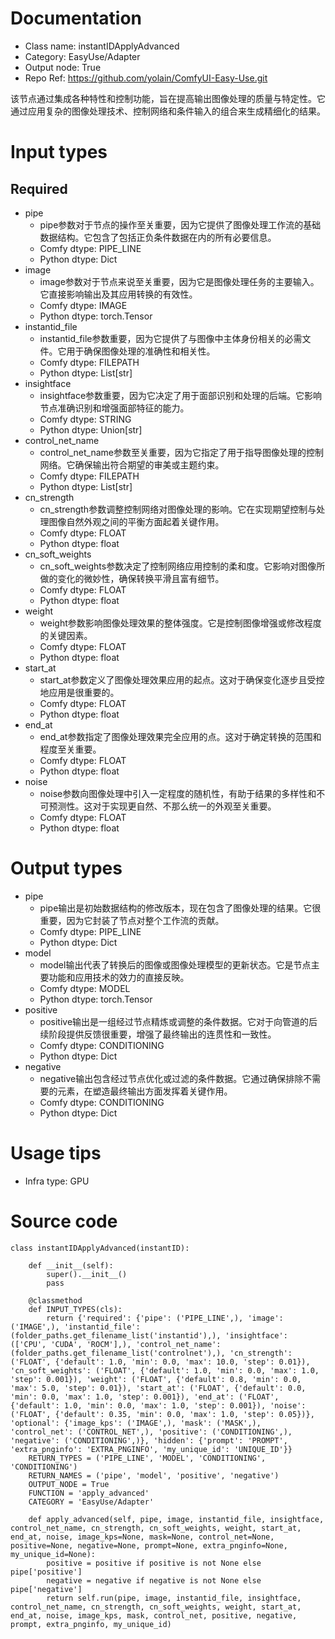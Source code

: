 # Documentation
- Class name: instantIDApplyAdvanced
- Category: EasyUse/Adapter
- Output node: True
- Repo Ref: https://github.com/yolain/ComfyUI-Easy-Use.git

该节点通过集成各种特性和控制功能，旨在提高输出图像处理的质量与特定性。它通过应用复杂的图像处理技术、控制网络和条件输入的组合来生成精细化的结果。

# Input types
## Required
- pipe
    - pipe参数对于节点的操作至关重要，因为它提供了图像处理工作流的基础数据结构。它包含了包括正负条件数据在内的所有必要信息。
    - Comfy dtype: PIPE_LINE
    - Python dtype: Dict
- image
    - image参数对于节点来说至关重要，因为它是图像处理任务的主要输入。它直接影响输出及其应用转换的有效性。
    - Comfy dtype: IMAGE
    - Python dtype: torch.Tensor
- instantid_file
    - instantid_file参数重要，因为它提供了与图像中主体身份相关的必需文件。它用于确保图像处理的准确性和相关性。
    - Comfy dtype: FILEPATH
    - Python dtype: List[str]
- insightface
    - insightface参数重要，因为它决定了用于面部识别和处理的后端。它影响节点准确识别和增强面部特征的能力。
    - Comfy dtype: STRING
    - Python dtype: Union[str]
- control_net_name
    - control_net_name参数至关重要，因为它指定了用于指导图像处理的控制网络。它确保输出符合期望的审美或主题约束。
    - Comfy dtype: FILEPATH
    - Python dtype: List[str]
- cn_strength
    - cn_strength参数调整控制网络对图像处理的影响。它在实现期望控制与处理图像自然外观之间的平衡方面起着关键作用。
    - Comfy dtype: FLOAT
    - Python dtype: float
- cn_soft_weights
    - cn_soft_weights参数决定了控制网络应用控制的柔和度。它影响对图像所做的变化的微妙性，确保转换平滑且富有细节。
    - Comfy dtype: FLOAT
    - Python dtype: float
- weight
    - weight参数影响图像处理效果的整体强度。它是控制图像增强或修改程度的关键因素。
    - Comfy dtype: FLOAT
    - Python dtype: float
- start_at
    - start_at参数定义了图像处理效果应用的起点。这对于确保变化逐步且受控地应用是很重要的。
    - Comfy dtype: FLOAT
    - Python dtype: float
- end_at
    - end_at参数指定了图像处理效果完全应用的点。这对于确定转换的范围和程度至关重要。
    - Comfy dtype: FLOAT
    - Python dtype: float
- noise
    - noise参数向图像处理中引入一定程度的随机性，有助于结果的多样性和不可预测性。这对于实现更自然、不那么统一的外观至关重要。
    - Comfy dtype: FLOAT
    - Python dtype: float

# Output types
- pipe
    - pipe输出是初始数据结构的修改版本，现在包含了图像处理的结果。它很重要，因为它封装了节点对整个工作流的贡献。
    - Comfy dtype: PIPE_LINE
    - Python dtype: Dict
- model
    - model输出代表了转换后的图像或图像处理模型的更新状态。它是节点主要功能和应用技术的效力的直接反映。
    - Comfy dtype: MODEL
    - Python dtype: torch.Tensor
- positive
    - positive输出是一组经过节点精炼或调整的条件数据。它对于向管道的后续阶段提供反馈很重要，增强了最终输出的连贯性和一致性。
    - Comfy dtype: CONDITIONING
    - Python dtype: Dict
- negative
    - negative输出包含经过节点优化或过滤的条件数据。它通过确保排除不需要的元素，在塑造最终输出方面发挥着关键作用。
    - Comfy dtype: CONDITIONING
    - Python dtype: Dict

# Usage tips
- Infra type: GPU

# Source code
```
class instantIDApplyAdvanced(instantID):

    def __init__(self):
        super().__init__()
        pass

    @classmethod
    def INPUT_TYPES(cls):
        return {'required': {'pipe': ('PIPE_LINE',), 'image': ('IMAGE',), 'instantid_file': (folder_paths.get_filename_list('instantid'),), 'insightface': (['CPU', 'CUDA', 'ROCM'],), 'control_net_name': (folder_paths.get_filename_list('controlnet'),), 'cn_strength': ('FLOAT', {'default': 1.0, 'min': 0.0, 'max': 10.0, 'step': 0.01}), 'cn_soft_weights': ('FLOAT', {'default': 1.0, 'min': 0.0, 'max': 1.0, 'step': 0.001}), 'weight': ('FLOAT', {'default': 0.8, 'min': 0.0, 'max': 5.0, 'step': 0.01}), 'start_at': ('FLOAT', {'default': 0.0, 'min': 0.0, 'max': 1.0, 'step': 0.001}), 'end_at': ('FLOAT', {'default': 1.0, 'min': 0.0, 'max': 1.0, 'step': 0.001}), 'noise': ('FLOAT', {'default': 0.35, 'min': 0.0, 'max': 1.0, 'step': 0.05})}, 'optional': {'image_kps': ('IMAGE',), 'mask': ('MASK',), 'control_net': ('CONTROL_NET',), 'positive': ('CONDITIONING',), 'negative': ('CONDITIONING',)}, 'hidden': {'prompt': 'PROMPT', 'extra_pnginfo': 'EXTRA_PNGINFO', 'my_unique_id': 'UNIQUE_ID'}}
    RETURN_TYPES = ('PIPE_LINE', 'MODEL', 'CONDITIONING', 'CONDITIONING')
    RETURN_NAMES = ('pipe', 'model', 'positive', 'negative')
    OUTPUT_NODE = True
    FUNCTION = 'apply_advanced'
    CATEGORY = 'EasyUse/Adapter'

    def apply_advanced(self, pipe, image, instantid_file, insightface, control_net_name, cn_strength, cn_soft_weights, weight, start_at, end_at, noise, image_kps=None, mask=None, control_net=None, positive=None, negative=None, prompt=None, extra_pnginfo=None, my_unique_id=None):
        positive = positive if positive is not None else pipe['positive']
        negative = negative if negative is not None else pipe['negative']
        return self.run(pipe, image, instantid_file, insightface, control_net_name, cn_strength, cn_soft_weights, weight, start_at, end_at, noise, image_kps, mask, control_net, positive, negative, prompt, extra_pnginfo, my_unique_id)
```